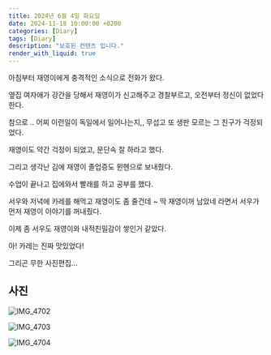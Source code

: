 ```yaml
---
title: 2024년 6월 4일 화요일
date: 2024-11-18 10:00:00 +0200
categories: [Diary]
tags: [Diary]
description: "보호된 컨텐츠 입니다."
render_with_liquid: true
---
```





아침부터 재영이에게 충격적인 소식으로 전화가 왔다.

옆집 여자애가 강간을 당해서 재영이가 신고해주고 경찰부르고, 오전부터 정신이 없었다 한다.



참으로 .. 어찌 이런일이 독일에서 일어나는지,, 무섭고 또 생판 모르는 그 친구가 걱정되었다.



재영이도 약간 걱정이 되었고, 문단속 잘 하라고 했다. 

그리고 생각난 김에 재영이 졸업증도 뮌헨으로 보내줬다.



수업이 끝나고 집에와서 빨래를 하고 공부를 했다.



서우와 저녁에 카레를 해먹고 재영이도 좀 줄건데 ~ 딱 재영이꺼 남았네 라면서 서우가 먼저 재영이 이야기를 꺼내줬다.



이제 좀 서우도 재영이와 내적친밀감이 쌓인거 같았다. 



아! 카레는 진짜 맛있었다!



그리곤 무한 사진편집…

## 사진

![IMG_4702](/assets/images/IMG_4702.jpeg)

![IMG_4703](/assets/images/IMG_4703.jpeg)

![IMG_4704](/assets/images/IMG_4704.jpeg)
